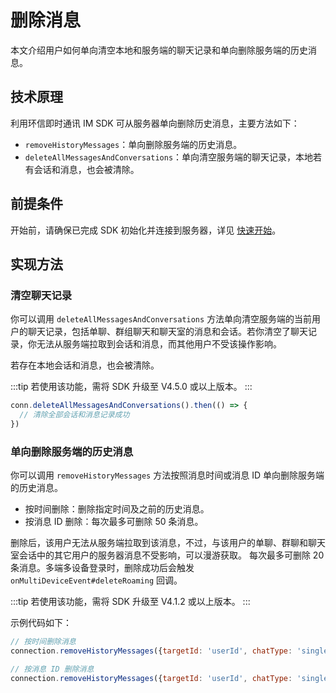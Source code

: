 # 删除消息

<Toc />

本文介绍用户如何单向清空本地和服务端的聊天记录和单向删除服务端的历史消息。

## 技术原理

利用环信即时通讯 IM SDK 可从服务器单向删除历史消息，主要方法如下：

- `removeHistoryMessages`：单向删除服务端的历史消息。
- `deleteAllMessagesAndConversations`：单向清空服务端的聊天记录，本地若有会话和消息，也会被清除。

## 前提条件

开始前，请确保已完成 SDK 初始化并连接到服务器，详见 [快速开始](quickstart.html)。

## 实现方法

### 清空聊天记录

你可以调用 `deleteAllMessagesAndConversations` 方法单向清空服务端的当前用户的聊天记录，包括单聊、群组聊天和聊天室的消息和会话。若你清空了聊天记录，你无法从服务端拉取到会话和消息，而其他用户不受该操作影响。

若存在本地会话和消息，也会被清除。

:::tip
若使用该功能，需将 SDK 升级至 V4.5.0 或以上版本。
:::

```javascript
conn.deleteAllMessagesAndConversations().then(() => {
  // 清除全部会话和消息记录成功
})
```

### 单向删除服务端的历史消息

你可以调用 `removeHistoryMessages` 方法按照消息时间或消息 ID 单向删除服务端的历史消息。

- 按时间删除：删除指定时间及之前的历史消息。
- 按消息 ID 删除：每次最多可删除 50 条消息。

删除后，该用户无法从服务端拉取到该消息，不过，与该用户的单聊、群聊和聊天室会话中的其它用户的服务器消息不受影响，可以漫游获取。
每次最多可删除 20 条消息。多端多设备登录时，删除成功后会触发 `onMultiDeviceEvent#deleteRoaming` 回调。

:::tip
若使用该功能，需将 SDK 升级至 V4.1.2 或以上版本。
:::

示例代码如下：

```javascript
// 按时间删除消息
connection.removeHistoryMessages({targetId: 'userId', chatType: 'singleChat', beforeTimeStamp: Date.now()})

// 按消息 ID 删除消息
connection.removeHistoryMessages({targetId: 'userId', chatType: 'singleChat', messageIds: ['messageId']})
```


